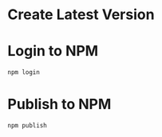 # Create Latest Version

# Login to NPM

```bash
npm login
```

# Publish to NPM

```bash
npm publish
```

